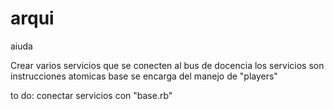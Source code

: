 # arqui
aiuda

Crear varios servicios que se conecten al bus de docencia
los servicios son instrucciones atomicas
base se encarga del manejo de "players"

to do:
conectar servicios con "base.rb"
